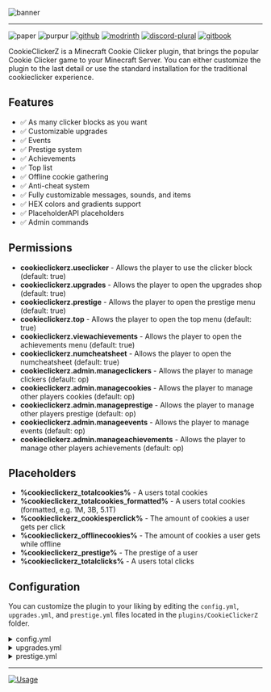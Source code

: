 ![banner](https://file.strassburger.dev/ccz_banner_round.png)

---
![paper](https://cdn.jsdelivr.net/npm/@intergrav/devins-badges@3/assets/compact/supported/paper_vector.svg)
![purpur](https://cdn.jsdelivr.net/npm/@intergrav/devins-badges@3/assets/compact/supported/purpur_vector.svg)
[![github](https://cdn.jsdelivr.net/npm/@intergrav/devins-badges@3/assets/compact/available/github_vector.svg)](https://github.com/ZetaPlugins/CookieClickerZ)
[![modrinth](https://cdn.jsdelivr.net/npm/@intergrav/devins-badges@3/assets/compact/available/modrinth_vector.svg)](https://modrinth.com/project/cookieclickerz)
[![discord-plural](https://cdn.jsdelivr.net/npm/@intergrav/devins-badges@3/assets/compact/social/discord-plural_vector.svg)](https://strassburger.org/discord)
[![gitbook](https://cdn.jsdelivr.net/npm/@intergrav/devins-badges@3/assets/compact/documentation/gitbook_vector.svg)](https://docs.zetaplugins.com/cookieclickerz)

CookieClickerZ is a Minecraft Cookie Clicker plugin, that brings the popular Cookie Clicker game to your Minecraft Server. You can either customize the plugin to the last detail or use the standard installation for the traditional cookieclicker experience.

## Features

* ✅ As many clicker blocks as you want
* ✅ Customizable upgrades
* ✅ Events
* ✅ Prestige system
* ✅ Achievements
* ✅ Top list
* ✅ Offline cookie gathering
* ✅ Anti-cheat system
* ✅ Fully customizable messages, sounds, and items
* ✅ HEX colors and gradients support
* ✅ PlaceholderAPI placeholders
* ✅ Admin commands

## Permissions

* **cookieclickerz.useclicker** - Allows the player to use the clicker block (default: true)
* **cookieclickerz.upgrades** - Allows the player to open the upgrades shop (default: true)
* **cookieclickerz.prestige** - Allows the player to open the prestige menu (default: true)
* **cookieclickerz.top** - Allows the player to open the top menu (default: true)
* **cookieclickerz.viewachievements** - Allows the player to open the achievements menu (default: true)
* **cookieclickerz.numcheatsheet** - Allows the player to open the numcheatsheet (default: true)
* **cookieclickerz.admin.manageclickers** - Allows the player to manage clickers (default: op)
* **cookieclickerz.admin.managecookies** - Allows the player to manage other players cookies (default: op)
* **cookieclickerz.admin.manageprestige** - Allows the player to manage other players prestige (default: op)
* **cookieclickerz.admin.manageevents** - Allows the player to manage events (default: op)
* **cookieclickerz.admin.manageachievements** - Allows the player to manage other players achievements (default: op)

## Placeholders

* **%cookieclickerz_totalcookies%** - A users total cookies
* **%cookieclickerz_totalcookies_formatted%** - A users total cookies (formatted, e.g. 1M, 3B, 5.1T)
* **%cookieclickerz_cookiesperclick%** - The amount of cookies a user gets per click
* **%cookieclickerz_offlinecookies%** - The amount of cookies a user gets while offline
* **%cookieclickerz_prestige%** - The prestige of a user
* **%cookieclickerz_totalclicks%** - A users total clicks

## Configuration

You can customize the plugin to your liking by editing the `config.yml`, `upgrades.yml`, and `prestige.yml` files located in the `plugins/CookieClickerZ` folder.

<details>
<summary>config.yml</summary> 

```yaml
#       _____           _    _         _____ _ _      _               ______
#     / ____|          | |  (_)       / ____| (_)    | |             |___  /
#    | |     ___   ___ | | ___  ___  | |    | |_  ___| | _____ _ __     / /
#    | |    / _ \ / _ \| |/ / |/ _ \ | |    | | |/ __| |/ / _ \ '__|   / /
#    | |___| (_) | (_) |   <| |  __/ | |____| | | (__|   <  __/ |     / /__
#     \_____\___/ \___/|_|\_\_|\___|  \_____|_|_|\___|_|\_\___|_|    /_____|

# !!! COLOR CODES !!!
# This plugin supports old color codes like: &c, &l, &o, etc
# It also supports minimessage, which is a more advanced way to format messages:
# https://docs.advntr.dev/minimessage/format.html
# With these, you can also add HEX colors, gradients, hover and click events, etc

# If set to true, CookieClickerZ will check for updates and let you know if there's a newer version
checkForUpdates: true

# Set the language to any code found in the "lang" folder (don't add the .yml extension)
# You can add your own language files. Use https://github.com/KartoffelChipss/CookieClickerZ/tree/main/src/main/resources/lang/en-US.yml as a template
lang: "en-US"

# The the cookie name
# This is to conveniently change the cookie name in most messages. You will probably also want to adjust some other messages in your respective language file.
cookieName: "Cookies"

# The item that will be displayed in the middle of the main gui
mainItem: "COOKIE"

offlineCookies:
  # If set to true, players will earn cookies while they are offline
  enabled: true
  # Wether or not to send a message to the player when they join informing them about the cookies they earned while offline
  joinMessage: true

# Wether or not to show a hologram above the clicker block
# You need to have DecentHolograms or FancyHolograms installed for this to work (although DecentHolograms is recommended):
# https://modrinth.com/plugin/decentholograms
# You can change the content of the hologram in the language file
hologram: true


# === EVENTS ===

events:
  # Toggle Events, like Click Frenzy, Cookie Frenzy, etc
  enabled: true
  # The probability of an event happening for each click
  rates:
    COOKIE_FRENZY: 0.005
    LUCKY: 0.007
    CLICK_FRENZY: 0.002
    RUIN: 0.002
    CURSED_FINGER: 0.002


# === SOUNDS ===

# The sound that will be played when a player clicks a block
# You can find a list of sounds here: https://hub.spigotmc.org/javadocs/bukkit/org/bukkit/Sound.html
clickSound: "BLOCK_WOODEN_BUTTON_CLICK_ON"
# The sound that will be played when a player buys an upgrade
upgradeSound: "ENTITY_PLAYER_LEVELUP"
# The sound that will be played when a player prestiges
prestigeSound: "ENTITY_PLAYER_LEVELUP"
# The sound when there was an error
errorSound: "ENTITY_VILLAGER_NO"


# === ANTICHEAT ===

anticheat:
  cps:
    # If set to true, the plugin will check for the amount of clicks per second
    enabled: true
    # The maximum amount of clicks per second a player is allowed to do
    max: 15
    # The message that will be sent to a player if they click too fast
    message: "&cYou are clicking too fast!"
    # The commands that will be executed if a player clicks too fast
    commands:
    #- "kick %player% &cYou are clicking too fast!"

  nomovement:
    # If set to true, the plugin will check if a player is moving
    enabled: true
    # The maximum amount of time a player is allowed to not move (in seconds)
    max: 15
    # The message that will be sent to a player if they are not moving
    message: "&cYou are not moving!"
    # The commands that will be executed if a player is not moving
    commands:
    # - "kick %player% &cYou are not moving!"


# === EXPERT ===
# This section is only relevant if you are an expert and know what you are doing

playerCache:
    # If set to true, the plugin will use a cache to store player data
    enabled: true
    # The amount of time (in seconds) the plugin will wait before saving the whole cache to the database
    saveInterval: 60
    # The maximum amount of players that will be stored in the cache
    maxSize: 1000


# === STORAGE ===

storage:
  # The type of storage to use. You have the following options:
  # "SQLite" | "MySQL"
  type: "SQLite"

  # This section is only relevant if you use a remote database
  host: "localhost"
  port: 3306
  database: "cookieclicker"
  username: "root"
  password: "password"
```

</details>

<details>
<summary>upgrades.yml</summary>

```yaml
# === UPGRADES ===

# You can add as many upgrades as you want following this structure
wooden_pickaxe:
  # The name of the upgrade
  name: "&6Wooden Pickaxe"
  # The price of the upgrade
  baseprice: "50"
  # The price multiplier for each upgrade
  priceMultiplier: 1.1
  # The material that will be displayed in the shop
  item: "WOODEN_PICKAXE"
  # The amount of cookies per click the upgrade will add
  cpc: "1"
  # The amount of cookies the player will get while offline
  offlineCookies: "0"

...

# Add more items as needed following this structure
```

</details>

<details>
<summary>prestige.yml</summary>

```yaml
# === PRESTIGE ===

# If set to true, the plugin will enable the prestige system
enabled: true

# You can add or remove as many prestige levels as you want. (Everything beyond the 29th level will be ignored)
levels:
  1:
    # The name of the prestige level
    name: "&8&l> <!b>&6Prestige I"
    # The price of the prestige level
    cost: "1M"
    # The multiplier that will be applied to the player's cookies
    multiplier: 2

  2:
    name: "&8&l> <!b>&6Prestige II"
    cost: "10M"
    multiplier: 3

  3:
    name: "&8&l> <!b>&6Prestige III"
    price: "100M"
    multiplier: 4

  4:
    name: "&8&l> <!b>&6Prestige IV"
    cost: "1B"
    multiplier: 5

  5:
    name: "&8&l> <!b>&6Prestige V"
    cost: "10B"
    multiplier: 6
```

</details>

---

[![Usage](https://bstats.org/signatures/bukkit/CookieClickerZ.svg)](https://bstats.org/plugin/bukkit/CookieClickerZ/25442)
